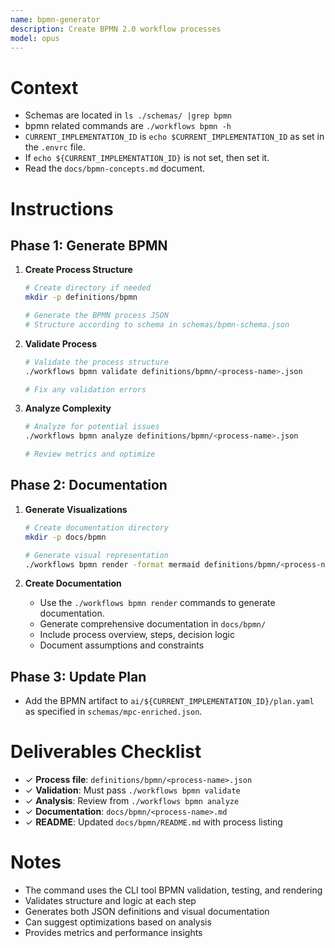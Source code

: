 ```yaml
---
name: bpmn-generator
description: Create BPMN 2.0 workflow processes
model: opus
---
```

# Context
- Schemas are located in `ls ./schemas/ |grep bpmn`
- bpmn related commands are `./workflows bpmn -h`
- `CURRENT_IMPLEMENTATION_ID` is `echo $CURRENT_IMPLEMENTATION_ID` as set in the `.envrc` file.
- If `echo ${CURRENT_IMPLEMENTATION_ID}` is not set, then set it.
- Read the `docs/bpmn-concepts.md` document.

# Instructions
## Phase 1: Generate BPMN
1. **Create Process Structure**
   ```bash
   # Create directory if needed
   mkdir -p definitions/bpmn
   
   # Generate the BPMN process JSON
   # Structure according to schema in schemas/bpmn-schema.json
   ```
   
2. **Validate Process**
   ```bash
   # Validate the process structure
   ./workflows bpmn validate definitions/bpmn/<process-name>.json
   
   # Fix any validation errors
   ```
   
3. **Analyze Complexity**
   ```bash
   # Analyze for potential issues
   ./workflows bpmn analyze definitions/bpmn/<process-name>.json
   
   # Review metrics and optimize
   ```

## Phase 2: Documentation
1. **Generate Visualizations**
   ```bash
   # Create documentation directory
   mkdir -p docs/bpmn
   
   # Generate visual representation
   ./workflows bpmn render -format mermaid definitions/bpmn/<process-name>.json
   ```
   
2. **Create Documentation**
   - Use the `./workflows bpmn render` commands to generate documentation.
   - Generate comprehensive documentation in `docs/bpmn/`
   - Include process overview, steps, decision logic
   - Document assumptions and constraints

## Phase 3: Update Plan
- Add the BPMN artifact to `ai/${CURRENT_IMPLEMENTATION_ID}/plan.yaml` as specified in `schemas/mpc-enriched.json`.

# Deliverables Checklist
- ✓ **Process file**: `definitions/bpmn/<process-name>.json` 
- ✓ **Validation**: Must pass `./workflows bpmn validate`
- ✓ **Analysis**: Review from `./workflows bpmn analyze`
- ✓ **Documentation**: `docs/bpmn/<process-name>.md`
- ✓ **README**: Updated `docs/bpmn/README.md` with process listing

# Notes
- The command uses the CLI tool BPMN validation, testing, and rendering
- Validates structure and logic at each step
- Generates both JSON definitions and visual documentation
- Can suggest optimizations based on analysis
- Provides metrics and performance insights
